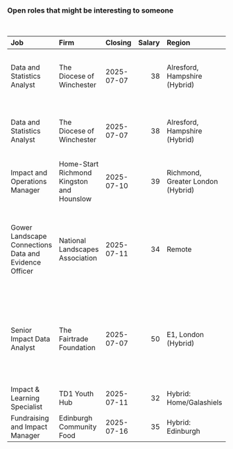 
<!-- README.md is generated from README.Rmd. Please edit that file -->

### Open roles that might be interesting to someone

<br/>

<table>
<thead>
<tr>
<th style="text-align:left;">
Job
</th>
<th style="text-align:left;">
Firm
</th>
<th style="text-align:left;">
Closing
</th>
<th style="text-align:right;">
Salary
</th>
<th style="text-align:left;">
Region
</th>
<th style="text-align:left;">
Contract
</th>
</tr>
</thead>
<tbody>
<tr>
<td style="text-align:left;">
Data and Statistics Analyst
</td>
<td style="text-align:left;">
The Diocese of Winchester
</td>
<td style="text-align:left;">
2025-07-07
</td>
<td style="text-align:right;">
38
</td>
<td style="text-align:left;">
Alresford, Hampshire (Hybrid)
</td>
<td style="text-align:left;">
Permanent, Part-time (21 hours per week/3 days per week)
</td>
</tr>
<tr>
<td style="text-align:left;">
Data and Statistics Analyst
</td>
<td style="text-align:left;">
The Diocese of Winchester
</td>
<td style="text-align:left;">
2025-07-07
</td>
<td style="text-align:right;">
38
</td>
<td style="text-align:left;">
Alresford, Hampshire (Hybrid)
</td>
<td style="text-align:left;">
Permanent, Part-time (21 hours per week/3 days per week)
</td>
</tr>
<tr>
<td style="text-align:left;">
Impact and Operations Manager
</td>
<td style="text-align:left;">
Home-Start Richmond Kingston and Hounslow
</td>
<td style="text-align:left;">
2025-07-10
</td>
<td style="text-align:right;">
39
</td>
<td style="text-align:left;">
Richmond, Greater London (Hybrid)
</td>
<td style="text-align:left;">
Permanent, Part-time (21-28 hours per week)
</td>
</tr>
<tr>
<td style="text-align:left;">
Gower Landscape Connections Data and Evidence Officer
</td>
<td style="text-align:left;">
National Landscapes Association
</td>
<td style="text-align:left;">
2025-07-11
</td>
<td style="text-align:right;">
34
</td>
<td style="text-align:left;">
Remote
</td>
<td style="text-align:left;">
Contract (16 months, with the potential for extension or for the role to
become permanent.), Full-time or part-time
</td>
</tr>
<tr>
<td style="text-align:left;">
Senior Impact Data Analyst
</td>
<td style="text-align:left;">
The Fairtrade Foundation
</td>
<td style="text-align:left;">
2025-07-07
</td>
<td style="text-align:right;">
50
</td>
<td style="text-align:left;">
E1, London (Hybrid)
</td>
<td style="text-align:left;">
Temporary (12 months FTC ), Full-time or part-time (35 or Part time
available 0.8 FTE minimum)
</td>
</tr>
<tr>
<td style="text-align:left;">
Impact & Learning Specialist
</td>
<td style="text-align:left;">
TD1 Youth Hub
</td>
<td style="text-align:left;">
2025-07-11
</td>
<td style="text-align:right;">
32
</td>
<td style="text-align:left;">
Hybrid: Home/Galashiels
</td>
<td style="text-align:left;">
Part time
</td>
</tr>
<tr>
<td style="text-align:left;">
Fundraising and Impact Manager
</td>
<td style="text-align:left;">
Edinburgh Community Food
</td>
<td style="text-align:left;">
2025-07-16
</td>
<td style="text-align:right;">
35
</td>
<td style="text-align:left;">
Hybrid: Edinburgh
</td>
<td style="text-align:left;">
Part time
</td>
</tr>
</tbody>
</table>
